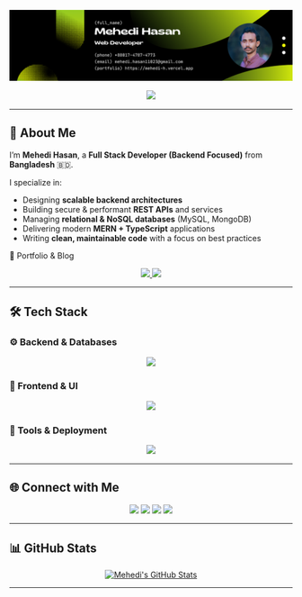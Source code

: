 <!-- 🔵 Banner -->
<p align="center">
  <img src="./Hero.png" alt="Professional LinkedIn-Style Banner" />
</p>

<!-- 🧑‍💻 Typing Intro -->
<p align="center">
  <img src="https://readme-typing-svg.herokuapp.com?font=Fira+Code&pause=1000&color=2F80ED&center=true&width=650&lines=Full+Stack+Developer;Backend+Focused+Engineer;API+%26+Database+Specialist;Scalable+System+Design" />
</p>

---

## 👋 About Me  

I’m **Mehedi Hasan**, a **Full Stack Developer (Backend Focused)** from **Bangladesh** 🇧🇩.  

I specialize in:  
- Designing **scalable backend architectures**  
- Building secure & performant **REST APIs** and services  
- Managing **relational & NoSQL databases** (MySQL, MongoDB)  
- Delivering modern **MERN + TypeScript** applications  
- Writing **clean, maintainable code** with a focus on best practices  

📂 Portfolio & Blog

<p align="center">
  <a href="https://mehedi-h.vercel.app">
    <img src="https://img.shields.io/badge/Portfolio-4A90E2?style=for-the-badge&logo=vercel&logoColor=white"/>
  </a>
  <a href="https://dev.to/mehedihasan1102">
    <img src="https://img.shields.io/badge/Dev.to-0A0A0A?style=for-the-badge&logo=dev.to&logoColor=white"/>
  </a>
</p>

---

## 🛠️ Tech Stack  

### ⚙️ Backend & Databases  
<p align="center">
  <img src="https://skillicons.dev/icons?i=nodejs,express,mongodb,mysql,prisma,firebase" />
</p>

### 🎨 Frontend & UI  
<p align="center">
  <img src="https://skillicons.dev/icons?i=react,next,redux,ts,js,tailwind,vite" />
</p>

### 🔧 Tools & Deployment  
<p align="center">
  <img src="https://skillicons.dev/icons?i=git,github,vercel,netlify" />
</p>

---

## 🌐 Connect with Me  

<p align="center">
  <a href="https://linkedin.com/in/mehedi-hasan1102"><img src="https://img.shields.io/badge/LinkedIn-0077B5?style=for-the-badge&logo=linkedin&logoColor=white"/></a>
  <a href="https://x.com/mehedihasan1102"><img src="https://img.shields.io/badge/X-000000?style=for-the-badge&logo=x&logoColor=white"/></a>
  <a href="mailto:mehedi.hasan11023@gmail.com"><img src="https://img.shields.io/badge/Email-D14836?style=for-the-badge&logo=gmail&logoColor=white"/></a>
   <a href="https://github.com/mehedi-hasan1102"><img src="https://img.shields.io/badge/GitHub-181717?style=for-the-badge&logo=github&logoColor=white"/></a>
  
</p>

---

## 📊 GitHub Stats  

<p align="center">
  <a href="https://awesome-github-stats.azurewebsites.net/index.html??cardType=octocat&theme=github-dark">
    <img alt="Mehedi's GitHub Stats" src="https://awesome-github-stats.azurewebsites.net/user-stats/mehedi-hasan1102?cardType=octocat&theme=github-dark&preferLogin=false" />
  </a>
</p>

---

<!-- End of README -->
